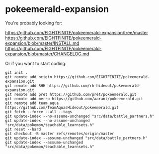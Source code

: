 # pokeemerald-expansion

You're probably looking for:

https://github.com/EIGHTFINITE/pokeemerald-expansion/tree/master  
https://github.com/EIGHTFINITE/pokeemerald-expansion/blob/master/INSTALL.md  
https://github.com/EIGHTFINITE/pokeemerald-expansion/blob/master/CHANGELOG.md

Or if you want to start coding:

```
git init .
git remote add origin https://github.com/EIGHTFINITE/pokeemerald-expansion.git
git remote add RHH https://github.com/rh-hideout/pokeemerald-expansion.git
git remote add pret https://github.com/pret/pokeemerald.git
git remote add merrp https://github.com/aarant/pokeemerald.git
git remote add team_aqua https://github.com/TeamAquasHideout/pokeemerald.git
git fetch --force --all --tags
git update-index --no-assume-unchanged "src/data/battle_partners.h"
git update-index --no-assume-unchanged "src/data/pokemon/teachable_learnsets.h"
git reset --hard
git checkout -B master refs/remotes/origin/master
git update-index --assume-unchanged "src/data/battle_partners.h"
git update-index --assume-unchanged "src/data/pokemon/teachable_learnsets.h"

```
